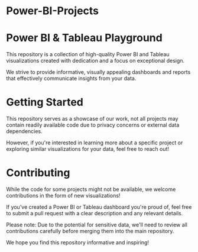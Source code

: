 # Power-BI-Projects


# Power BI & Tableau Playground

This repository is a collection of high-quality Power BI and Tableau visualizations created with dedication and a focus on exceptional design.

We strive to provide informative, visually appealing dashboards and reports that effectively communicate insights from your data.

# Getting Started

This repository serves as a showcase of our work, not all projects may contain readily available code due to privacy concerns or external data dependencies.

However, if you're interested in learning more about a specific project or exploring similar visualizations for your data, feel free to reach out!

# Contributing
While the code for some projects might not be available, we welcome contributions in the form of new visualizations!

If you've created a Power BI or Tableau dashboard you're proud of, feel free to submit a pull request with a clear description and any relevant details.

Please note: Due to the potential for sensitive data, we'll need to review all contributions carefully before merging them into the main repository.

We hope you find this repository informative and inspiring!
